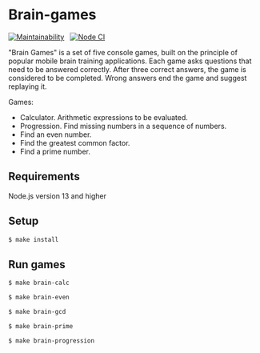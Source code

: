 # Brain-games

[![Maintainability](https://api.codeclimate.com/v1/badges/201f9e92620b93c9565f/maintainability)](https://codeclimate.com/github/a-gunderin/frontend-project-lvl1/maintainability) 
&nbsp;
[![Node CI](https://github.com/a-gunderin/frontend-project-lvl1/workflows/Node%20CI/badge.svg?branch=master)](https://github.com/a-gunderin/frontend-project-lvl1/actions)

"Brain Games" is a set of five console games, built on the principle of popular mobile brain training applications. Each game asks questions that need to be answered correctly. After three correct answers, the game is considered to be completed. Wrong answers end the game and suggest replaying it.

Games: 

* Calculator. Arithmetic expressions to be evaluated.
* Progression. Find missing numbers in a sequence of numbers.
* Find an even number.
* Find the greatest common factor.
* Find a prime number.

## Requirements

Node.js version 13 and higher

## Setup

```sh
$ make install
```

## Run games

```sh
$ make brain-calc
```
```sh
$ make brain-even
```
```sh
$ make brain-gcd
```
```sh
$ make brain-prime
```
```sh
$ make brain-progression
```